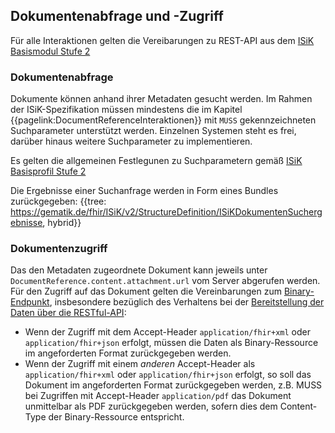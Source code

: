 ## Dokumentenabfrage und -Zugriff
Für alle Interaktionen gelten die Vereibarungen zu REST-API aus dem [ISiK Basismodul Stufe 2](https://simplifier.net/guide/ImplementierungsleitfadenISiK-Basismodul/UebergreifendeFestlegungenRest)

### Dokumentenabfrage
Dokumente können anhand ihrer Metadaten gesucht werden. Im Rahmen der ISiK-Spezifikation müssen mindestens die im Kapitel {{pagelink:DocumentReferenceInteraktionen}}
mit `MUSS` gekennzeichneten Suchparameter unterstützt werden. Einzelnen Systemen steht es frei, darüber hinaus weitere Suchparameter zu implementieren.

Es gelten die allgemeinen Festlegunen zu Suchparametern gemäß [ISiK Basisprofil Stufe 2](https://simplifier.net/guide/isik-basismodul-stufe2/UebergreifendeFestlegungenSuchparameter)

Die Ergebnisse einer Suchanfrage werden in Form eines Bundles zurückgegeben:
{{tree: https://gematik.de/fhir/ISiK/v2/StructureDefinition/ISiKDokumentenSuchergebnisse, hybrid}}

### Dokumentenzugriff

Das den Metadaten zugeordnete Dokument kann jeweils unter `DocumentReference.content.attachment.url` vom Server abgerufen werden.
Für den Zugriff auf das Dokument gelten die Vereinbarungen zum [Binary-Endpunkt](http://hl7.org/fhir/binary.html), insbesondere bezüglich des Verhaltens bei der [Bereitstellung 
der Daten über die RESTful-API](http://hl7.org/fhir/binary.html#rest):
* Wenn der Zugriff mit dem Accept-Header `application/fhir+xml` oder `application/fhir+json` erfolgt, müssen die Daten als Binary-Ressource im angeforderten Format zurückgegeben werden.
* Wenn der Zugriff mit einem *anderen* Accept-Header als `application/fhir+xml` oder `application/fhir+json` erfolgt, so soll das Dokument im angeforderten Format zurückgegeben werden,
z.B. MUSS bei Zugriffen mit Accept-Header `application/pdf` das Dokument unmittelbar als PDF zurückgegeben werden, sofern dies dem Content-Type der Binary-Ressource entspricht.

